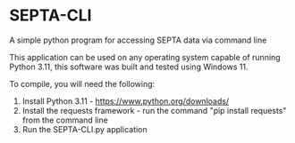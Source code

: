 # SEPTA-CLI
A simple python program for accessing SEPTA data via command line

This application can be used on any operating system capable of running Python 3.11, this software was built and tested using Windows 11.

To compile, you will need the following:
1. Install Python 3.11 - https://www.python.org/downloads/
2. Install the requests framework - run the command "pip install requests" from the command line
3. Run the SEPTA-CLI.py application
